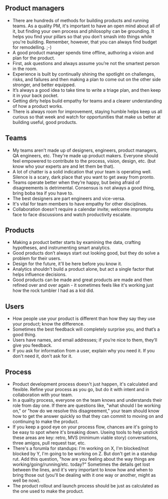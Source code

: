 Product managers
----------------
- There are hundreds of methods for building products and running teams. As a quality PM, it's important to have an open mind about all of it, but finding your own process and philosophy can be grounding. It helps you find your pillars so that you don't smash into things while you're building. Remember, however, that you can always find budget for remodelling. ;-) 
- A good product manager spends time offline, authoring a vision and plan for the product. 
- First, ask questions and always assume you’re not the smartest person in the room. 
- Experience is built by continually shining the spotlight on challenges, risks, and failures and then making a plan to come out on the other side stronger, and better equipped.
- It’s always a good idea to take time to write a triage plan, and then keep it in your back pocket. 
- Getting dirty helps build empathy for teams and a clearer understanding of how a product works. 
- There is always room for improvement, staying humble helps keep us all curious so that week and watch for opportunities that make us better at building useful, good products.

Teams 
-----
- My teams aren't made up of designers, engineers, product managers, QA engineers, etc. They're made up product makers. Everyone should feel empowered to contribute to the process, vision, design, etc. (but know who your experts are and let them be that).
- A lot of chatter is a solid indication that your team is operating well. Silence is a scary, dark place that you want to get away from pronto.
- Teams operate better when they’re happy, but being afraid of disagreements is detrimental. Consensus is not always a good thing, bring boba tea if you have to. 
- The best designers are part engineers and vice-versa. 
- It's vital for team members to have empathy for other disciplines.
- Collaboration doesn't require a calendar invite; welcome impromptu face to face discussions and watch productivity escalate.

Products
--------
- Making a product better starts by examining the data, crafting hypotheses, and instrumenting smart analytics. 
- Good products don’t always start out looking good, but they do solve a problem for their users. 
- Design for the future, it'll be here before you know it.
- Analytics shouldn't build a product alone, but act a single factor that helps influence decisions.
- Good products can be made and great products are made and then refined over and over again - it sometimes feels like it's working just how the rock tumbler I had as a kid did. 

Users
-----
- How people use your product is different than how they say they use your product; know the difference. 
- Sometimes the best feedback will completely surprise you, and that’s a good thing. 
- Users have names, and email addresses; if you’re nice to them, they’ll give you feedback. 
- If you ask for information from a user, explain why you need it. If you don't need it, don't ask for it. 

Process
-----
- Product development process doesn't just happen, it's calculated and flexible. Refine your process as you go, but do it with intent and in collaboration with your team. 
- In a quality process, everyone on the team knows and understands their role from day one. If there are questions like, "what should I be working on," or "how do we resolve this disagreement," your team should know how to get the answer quickly so that they can commit to moving on and continuing to make the product. 
- If you keep a good eye on your process flow, chances are it's going to be easy to spot where it's breaking down. Useing tools to help unstick these areas are key: retro, MVS (minimum viable story) conversations, three amigos, pull request tsar, etc. 
- There's a forumla for standups: I'm working on X, I'm blocked/not blocked by Y, I'm going to be working on Z. But don't get in a standup rut. Add this question, "how are you feeling about the way things are working/going/running/etc. today?" Sometimes the details get lost between the lines, and it's very important to know how and when to bring those out (you'll be dealing with it one way or another, might as well be now). 
- The product rollout and launch process should be just as calculated as the one used to make the product.  

